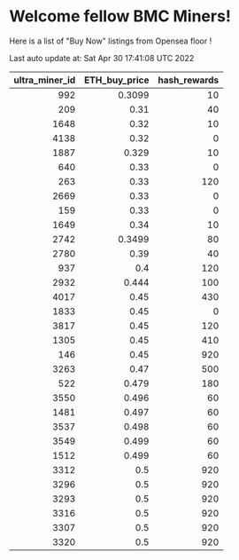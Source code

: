 # Welcome fellow BMC Miners!
Here is a list of "Buy Now" listings from Opensea floor !


Last auto update at: Sat Apr 30 17:41:08 UTC 2022


|   ultra_miner_id |   ETH_buy_price |   hash_rewards |
|-----------------:|----------------:|---------------:|
|              992 |          0.3099 |             10 |
|              209 |          0.31   |             40 |
|             1648 |          0.32   |             10 |
|             4138 |          0.32   |              0 |
|             1887 |          0.329  |             10 |
|              640 |          0.33   |              0 |
|              263 |          0.33   |            120 |
|             2669 |          0.33   |              0 |
|              159 |          0.33   |              0 |
|             1649 |          0.34   |             10 |
|             2742 |          0.3499 |             80 |
|             2780 |          0.39   |             40 |
|              937 |          0.4    |            120 |
|             2932 |          0.444  |            100 |
|             4017 |          0.45   |            430 |
|             1833 |          0.45   |              0 |
|             3817 |          0.45   |            120 |
|             1305 |          0.45   |            410 |
|              146 |          0.45   |            920 |
|             3263 |          0.47   |            500 |
|              522 |          0.479  |            180 |
|             3550 |          0.496  |             60 |
|             1481 |          0.497  |             60 |
|             3537 |          0.498  |             60 |
|             3549 |          0.499  |             60 |
|             1512 |          0.499  |             60 |
|             3312 |          0.5    |            920 |
|             3296 |          0.5    |            920 |
|             3293 |          0.5    |            920 |
|             3316 |          0.5    |            920 |
|             3307 |          0.5    |            920 |
|             3320 |          0.5    |            920 |
